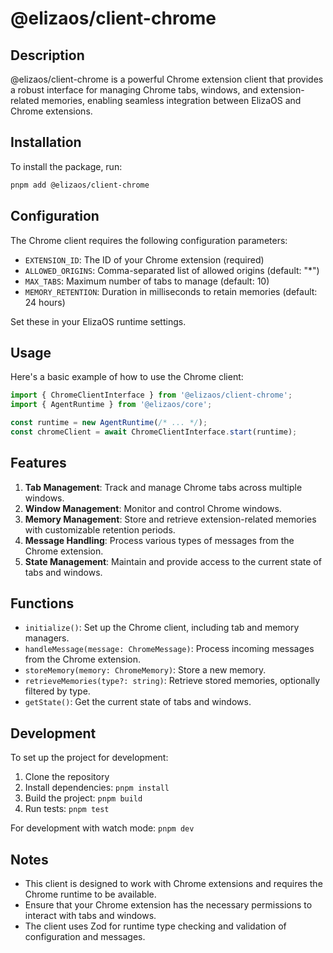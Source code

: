 # @elizaos/client-chrome

## Description

@elizaos/client-chrome is a powerful Chrome extension client that provides a robust interface for managing Chrome tabs, windows, and extension-related memories, enabling seamless integration between ElizaOS and Chrome extensions.

## Installation

To install the package, run:

```bash
pnpm add @elizaos/client-chrome
```

## Configuration

The Chrome client requires the following configuration parameters:

- `EXTENSION_ID`: The ID of your Chrome extension (required)
- `ALLOWED_ORIGINS`: Comma-separated list of allowed origins (default: "*")
- `MAX_TABS`: Maximum number of tabs to manage (default: 10)
- `MEMORY_RETENTION`: Duration in milliseconds to retain memories (default: 24 hours)

Set these in your ElizaOS runtime settings.

## Usage

Here's a basic example of how to use the Chrome client:

```typescript
import { ChromeClientInterface } from '@elizaos/client-chrome';
import { AgentRuntime } from '@elizaos/core';

const runtime = new AgentRuntime(/* ... */);
const chromeClient = await ChromeClientInterface.start(runtime);
```

## Features

1. **Tab Management**: Track and manage Chrome tabs across multiple windows.
2. **Window Management**: Monitor and control Chrome windows.
3. **Memory Management**: Store and retrieve extension-related memories with customizable retention periods.
4. **Message Handling**: Process various types of messages from the Chrome extension.
5. **State Management**: Maintain and provide access to the current state of tabs and windows.

## Functions

- `initialize()`: Set up the Chrome client, including tab and memory managers.
- `handleMessage(message: ChromeMessage)`: Process incoming messages from the Chrome extension.
- `storeMemory(memory: ChromeMemory)`: Store a new memory.
- `retrieveMemories(type?: string)`: Retrieve stored memories, optionally filtered by type.
- `getState()`: Get the current state of tabs and windows.

## Development

To set up the project for development:

1. Clone the repository
2. Install dependencies: `pnpm install`
3. Build the project: `pnpm build`
4. Run tests: `pnpm test`

For development with watch mode: `pnpm dev`

## Notes

- This client is designed to work with Chrome extensions and requires the Chrome runtime to be available.
- Ensure that your Chrome extension has the necessary permissions to interact with tabs and windows.
- The client uses Zod for runtime type checking and validation of configuration and messages.
